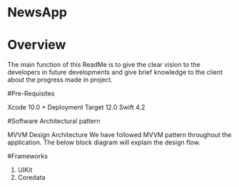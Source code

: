 # NewsApp

# Overview
The main function of this ReadMe is to give the clear vision to the developers in future developments and give brief knowledge to the client about the progress made in project. 

#Pre-Requisites

Xcode 10.0 +
Deployment Target 12.0
Swift 4.2 

#Software Architectural pattern 

MVVM Design Architecture
We have followed MVVM pattern throughout the application. The below block diagram will explain the design flow.

#Frameworks
1. UIKit
2. Coredata

